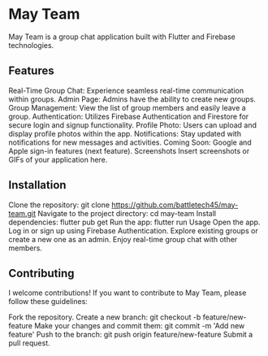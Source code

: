 # May Team
May Team is a group chat application built with Flutter and Firebase technologies.

## Features
Real-Time Group Chat: Experience seamless real-time communication within groups.
Admin Page: Admins have the ability to create new groups.
Group Management: View the list of group members and easily leave a group.
Authentication: Utilizes Firebase Authentication and Firestore for secure login and signup functionality.
Profile Photo: Users can upload and display profile photos within the app.
Notifications: Stay updated with notifications for new messages and activities.
Coming Soon: Google and Apple sign-in features (next feature).
Screenshots
Insert screenshots or GIFs of your application here.

## Installation
Clone the repository: git clone https://github.com/battletech45/may-team.git
Navigate to the project directory: cd may-team
Install dependencies: flutter pub get
Run the app: flutter run
Usage
Open the app.
Log in or sign up using Firebase Authentication.
Explore existing groups or create a new one as an admin.
Enjoy real-time group chat with other members.

## Contributing
I welcome contributions! If you want to contribute to May Team, please follow these guidelines:

Fork the repository.
Create a new branch: git checkout -b feature/new-feature
Make your changes and commit them: git commit -m 'Add new feature'
Push to the branch: git push origin feature/new-feature
Submit a pull request.
